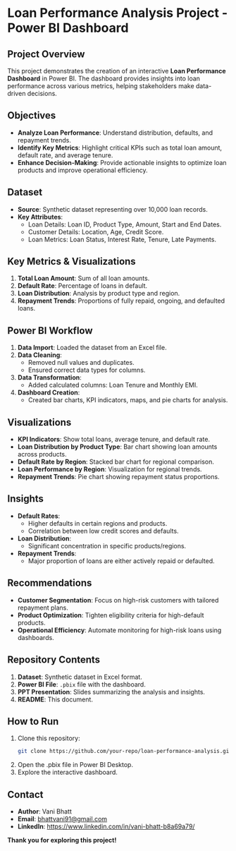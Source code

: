 # Loan Performance Analysis Project - Power BI Dashboard

## Project Overview
This project demonstrates the creation of an interactive **Loan Performance Dashboard** in Power BI. The dashboard provides insights into loan performance across various metrics, helping stakeholders make data-driven decisions.

## Objectives
- **Analyze Loan Performance**: Understand distribution, defaults, and repayment trends.
- **Identify Key Metrics**: Highlight critical KPIs such as total loan amount, default rate, and average tenure.
- **Enhance Decision-Making**: Provide actionable insights to optimize loan products and improve operational efficiency.

## Dataset
- **Source**: Synthetic dataset representing over 10,000 loan records.
- **Key Attributes**:
  - Loan Details: Loan ID, Product Type, Amount, Start and End Dates.
  - Customer Details: Location, Age, Credit Score.
  - Loan Metrics: Loan Status, Interest Rate, Tenure, Late Payments.

## Key Metrics & Visualizations
1. **Total Loan Amount**: Sum of all loan amounts.
2. **Default Rate**: Percentage of loans in default.
3. **Loan Distribution**: Analysis by product type and region.
4. **Repayment Trends**: Proportions of fully repaid, ongoing, and defaulted loans.

## Power BI Workflow
1. **Data Import**: Loaded the dataset from an Excel file.
2. **Data Cleaning**: 
   - Removed null values and duplicates.
   - Ensured correct data types for columns.
3. **Data Transformation**:
   - Added calculated columns: Loan Tenure and Monthly EMI.
4. **Dashboard Creation**:
   - Created bar charts, KPI indicators, maps, and pie charts for analysis.

## Visualizations
- **KPI Indicators**: Show total loans, average tenure, and default rate.
- **Loan Distribution by Product Type**: Bar chart showing loan amounts across products.
- **Default Rate by Region**: Stacked bar chart for regional comparison.
- **Loan Performance by Region**: Visualization for regional trends.
- **Repayment Trends**: Pie chart showing repayment status proportions.

## Insights
- **Default Rates**:
  - Higher defaults in certain regions and products.
  - Correlation between low credit scores and defaults.
- **Loan Distribution**:
  - Significant concentration in specific products/regions.
- **Repayment Trends**:
  - Major proportion of loans are either actively repaid or defaulted.

## Recommendations
- **Customer Segmentation**: Focus on high-risk customers with tailored repayment plans.
- **Product Optimization**: Tighten eligibility criteria for high-default products.
- **Operational Efficiency**: Automate monitoring for high-risk loans using dashboards.

## Repository Contents
1. **Dataset**: Synthetic dataset in Excel format.
2. **Power BI File**: `.pbix` file with the dashboard.
3. **PPT Presentation**: Slides summarizing the analysis and insights.
4. **README**: This document.

## How to Run
1. Clone this repository:
   ```bash
   git clone https://github.com/your-repo/loan-performance-analysis.git
2. Open the .pbix file in Power BI Desktop.
3. Explore the interactive dashboard.
   
## Contact
- **Author**: Vani Bhatt
- **Email**: bhattvani91@gmail.com
- **LinkedIn**: https://www.linkedin.com/in/vani-bhatt-b8a69a79/
  
**Thank you for exploring this project!**
